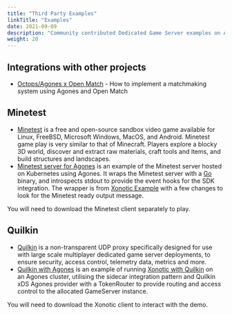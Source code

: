 ```yaml
---
title: "Third Party Examples"
linkTitle: "Examples"
date: 2021-09-09
description: "Community contributed Dedicated Game Server examples on Agones."
weight: 20
---
```


## Integrations with other projects

* [Octops/Agones x Open Match](https://github.com/Octops/agones-discover-openmatch) - How to implement a matchmaking 
  system using Agones and Open Match

## Minetest

* [Minetest](https://www.minetest.net/) is a free and open-source sandbox video game available for Linux, FreeBSD, 
Microsoft Windows, MacOS, and Android. Minetest game play is very similar to that of Minecraft. Players explore a blocky 3D world, discover and extract raw materials, craft tools and items, and build structures and landscapes. 
* [Minetest server for Agones](https://github.com/paulhkim80/agones-example-minetest) is an example of the Minetest 
  server hosted on Kubernetes using Agones. It wraps the Minetest server with a [Go](https://golang.org) binary, and introspects stdout to provide the event hooks for the SDK integration. The wrapper is from [Xonotic Example](https://github.com/googleforgames/agones/blob/main/examples/xonotic/main.go) with a few changes to look for the Minetest ready output message.  

You will need to download the Minetest client separately to play.

## Quilkin

* [Quilkin](https://github.com/googleforgames/quilkin) is a non-transparent UDP proxy specifically designed for use with large scale multiplayer dedicated game server deployments, to ensure security, access control, telemetry data, metrics and more.
* [Quilkin with Agones](https://github.com/googleforgames/quilkin/tree/main/examples) is an example of running [Xonotic with Quilkin](https://github.com/googleforgames/quilkin/tree/main/examples/agones-xonotic-sidecar) on an Agones cluster, utilising the sidecar integration pattern and Quilkin xDS Agones provider with a TokenRouter to provide routing and access control to the allocated GameServer instance.

You will need to download the Xonotic client to interact with the demo.